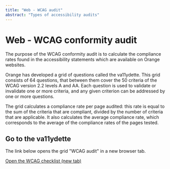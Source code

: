 ```yaml
---
title: "Web - WCAG audit"
abstract: "Types of accessibility audits"
---
```


# Web - WCAG conformity audit

The purpose of the WCAG conformity audit is to calculate the compliance rates found in the accessibility statements which are available on Orange websites.

Orange has developed a grid of questions called the va11ydette. This grid consists of 64 questions, that between them cover the 50 criteria of the WCAG version 2.2 levels A and AA. Each question is used to validate or invalidate one or more criteria, and any given criterion can be addressed by one or more questions.

The grid calculates a compliance rate per page audited: this rate is equal to the sum of the criteria that are compliant, divided by the number of criteria that are applicable. It also calculates the average compliance rate, which corresponds to the average of the compliance rates of the pages tested.

## Go to the va11ydette

The link below opens the grid "WCAG audit" in a new browser tab.

<a href="https://la-va11ydette.orange.com/?list=wcag-web&lang=en" target="_blank" rel="noopener noreferrer" class="btn btn-secondary" title="Open the WCAG grid (new tab)">Open the WCAG checklist <span class="visually-hidden"> (new tab)</span></a>
